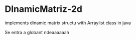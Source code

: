 # DInamicMatriz-2d
implements dinamic matrix structu with Arraylist class in java


Se entra a globant ndeaaaaaah
